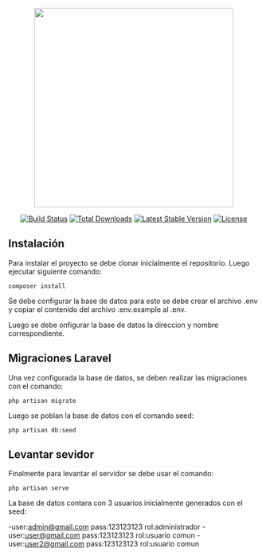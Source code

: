 <p align="center"><a href="https://laravel.com" target="_blank"><img src="https://raw.githubusercontent.com/laravel/art/master/logo-lockup/5%20SVG/2%20CMYK/1%20Full%20Color/laravel-logolockup-cmyk-red.svg" width="400"></a></p>

<p align="center">
<a href="https://travis-ci.org/laravel/framework"><img src="https://travis-ci.org/laravel/framework.svg" alt="Build Status"></a>
<a href="https://packagist.org/packages/laravel/framework"><img src="https://poser.pugx.org/laravel/framework/d/total.svg" alt="Total Downloads"></a>
<a href="https://packagist.org/packages/laravel/framework"><img src="https://poser.pugx.org/laravel/framework/v/stable.svg" alt="Latest Stable Version"></a>
<a href="https://packagist.org/packages/laravel/framework"><img src="https://poser.pugx.org/laravel/framework/license.svg" alt="License"></a>
</p>

## Instalación

Para instalar el proyecto se debe clonar inicialmente el repositorio. Luego ejecutar siguiente comando:

    composer install

Se debe configurar la base de datos para esto se debe crear el archivo .env y copiar el contenido del archivo .env.example al .env. 

Luego se debe onfigurar la base de datos la direccion y nombre correspondiente.

## Migraciones Laravel

Una vez configurada la base de datos, se deben realizar las migraciones con el comando:

    php artisan migrate
    
Luego se poblan la base de datos con el comando seed:

    php artisan db:seed


## Levantar sevidor

Finalmente para levantar el servidor se debe usar el comando:

    php artisan serve

La base de datos contara con 3 usuarios inicialmente generados con el seed:

-user:admin@gmail.com pass:123123123 rol:administrador
-user:user@gmail.com  pass:123123123 rol:usuario comun
-user:user2@gmail.com pass:123123123 rol:usuario comun
